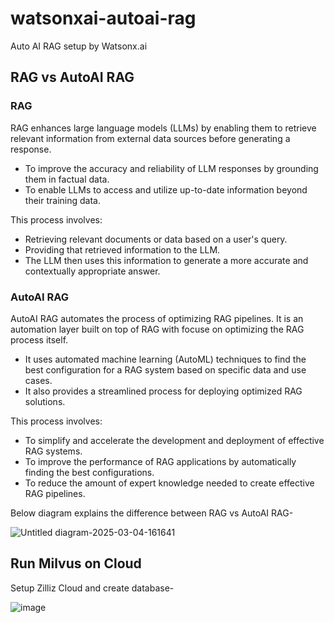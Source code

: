 # watsonxai-autoai-rag
Auto AI RAG setup by Watsonx.ai

## RAG vs AutoAI RAG

### RAG
RAG enhances large language models (LLMs) by enabling them to retrieve relevant information from external data sources before generating a response.
- To improve the accuracy and reliability of LLM responses by grounding them in factual data.
- To enable LLMs to access and utilize up-to-date information beyond their training data.

This process involves:
- Retrieving relevant documents or data based on a user's query.
- Providing that retrieved information to the LLM.
- The LLM then uses this information to generate a more accurate and contextually appropriate answer.

### AutoAI RAG
AutoAI RAG automates the process of optimizing RAG pipelines. It is an automation layer built on top of RAG with focuse on optimizing the RAG process itself.
- It uses automated machine learning (AutoML) techniques to find the best configuration for a RAG system based on specific data and use cases.
- It also provides a streamlined process for deploying optimized RAG solutions.

This process involves:
- To simplify and accelerate the development and deployment of effective RAG systems.
- To improve the performance of RAG applications by automatically finding the best configurations.
- To reduce the amount of expert knowledge needed to create effective RAG pipelines.

Below diagram explains the difference between RAG vs AutoAI RAG-

![Untitled diagram-2025-03-04-161641](https://github.com/user-attachments/assets/db5d7a2e-3d5e-4af3-b845-0370659c3da4)

## Run Milvus on Cloud
Setup Zilliz Cloud and create database-

![image](https://github.com/user-attachments/assets/c44a534b-1f9a-49a7-8469-6ff6d0d8608e)

